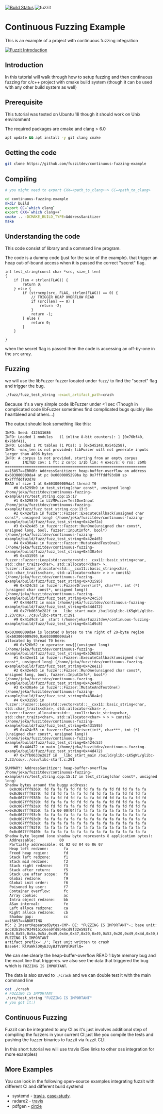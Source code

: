[![Build Status](https://travis-ci.org/fuzzitdev/example.svg?branch=master)](https://travis-ci.org/fuzzitdev/example)
![fuzzit](https://app.fuzzit.dev/badge?org_id=hP8u8bNAda91Cnj0mKPX&branch=master)

# Continuous Fuzzing Example
This is an example of a project with continuous fuzzing integration

[![Fuzzit Introduction](https://img.youtube.com/vi/Va7rfTTPiNo/maxresdefault.jpg)](https://www.youtube.com/watch?v=Va7rfTTPiNo)

## Introduction

In this tutorial will walk through how to setup fuzzing and then continuous fuzzing
for c/c++ project with cmake build system (though it can be used with any other build system as well)

## Prerequisite

This tutorial was tested on Ubuntu 18 though it should work on Unix environment

The required packages are cmake and clang > 6.0

```bash
apt update && apt install -y git clang cmake 
```

## Getting the code

```bash
git clone https://github.com/fuzzitdev/continuous-fuzzing-example
```

## Compiling

```bash
# you might need to export CXX=<path_to_clang++> CC=<path_to_clang>

cd continuous-fuzzing-example
mkdir build
export CC=`which clang`
export CXX=`which clang++`
cmake .. -DCMAKE_BUILD_TYPE=AddressSanitizer
make
```

## Understanding the code
This code consist of library and a command line program.

The code is a dummy code (just for the sake of the example).
that trigger an heap out-of-bound access when it is passed the correct
"secret" flag.

```text
int test_string(const char *src, size_t len)
{
    if (len < strlen(FLAG)) {
        return 0;
    } else {
        if (strncmp(src, FLAG, strlen(FLAG)) == 0) {
            // TRIGGER HEAP OVERFLOW READ
            if (src[len] == 0) {
                return -2;
            }
            return -1;
        } else {
            return 0;
        }
    }

}
```

when the secret flag is passed then the code is accessing an off-by-one in the `src`
array.

## Fuzzing
we will use the libFuzzer fuzzer located under `fuzz/` to find the "secret" 
flag and trigger the bug.

```bash
./fuzz/fuzz_test_string -exact_artifact_path=crash
```

Because it's a very simple code libFuzzer under <1 sec (Though in complicated code libFuzzer sometimes find complicated
 bugs quickly like heartbleed and others...)
 
 The output should look something like this:
 ```text
 INFO: Seed: 432631686
 INFO: Loaded 1 modules   (1 inline 8-bit counters): 1 [0x76bf40, 0x76bf41), 
 INFO: Loaded 1 PC tables (1 PCs): 1 [0x545248,0x545258), 
 INFO: -max_len is not provided; libFuzzer will not generate inputs larger than 4096 bytes
 INFO: A corpus is not provided, starting from an empty corpus
 #2      INITED cov: 1 ft: 2 corp: 1/1b lim: 4 exec/s: 0 rss: 26Mb
 =================================================================
 ==15057==ERROR: AddressSanitizer: heap-buffer-overflow on address 0x603000009da4 at pc 0x0000005299ba bp 0x7fffddf93d80 sp 0x7fffddf93d78
 READ of size 1 at 0x603000009da4 thread T0
     #0 0x5299b9 in test_string(char const*, unsigned long) /home/jeka/fuzzitdev/continuous-fuzzing-example/src/test_string.cpp:15:17
     #1 0x5298f0 in LLVMFuzzerTestOneInput /home/jeka/fuzzitdev/continuous-fuzzing-example/fuzz/fuzz_test_string.cpp:13:5
     #2 0x42ef2a in fuzzer::Fuzzer::ExecuteCallback(unsigned char const*, unsigned long) (/home/jeka/fuzzitdev/continuous-fuzzing-example/build/fuzz/fuzz_test_string+0x42ef2a)
     #3 0x42e4d5 in fuzzer::Fuzzer::RunOne(unsigned char const*, unsigned long, bool, fuzzer::InputInfo*, bool*) (/home/jeka/fuzzitdev/continuous-fuzzing-example/build/fuzz/fuzz_test_string+0x42e4d5)
     #4 0x430a4e in fuzzer::Fuzzer::MutateAndTestOne() (/home/jeka/fuzzitdev/continuous-fuzzing-example/build/fuzz/fuzz_test_string+0x430a4e)
     #5 0x431595 in fuzzer::Fuzzer::Loop(std::vector<std::__cxx11::basic_string<char, std::char_traits<char>, std::allocator<char> >, fuzzer::fuzzer_allocator<std::__cxx11::basic_string<char, std::char_traits<char>, std::allocator<char> > > > const&) (/home/jeka/fuzzitdev/continuous-fuzzing-example/build/fuzz/fuzz_test_string+0x431595)
     #6 0x424c53 in fuzzer::FuzzerDriver(int*, char***, int (*)(unsigned char const*, unsigned long)) (/home/jeka/fuzzitdev/continuous-fuzzing-example/build/fuzz/fuzz_test_string+0x424c53)
     #7 0x44d472 in main (/home/jeka/fuzzitdev/continuous-fuzzing-example/build/fuzz/fuzz_test_string+0x44d472)
     #8 0x7fb0633e282f in __libc_start_main /build/glibc-LK5gWL/glibc-2.23/csu/../csu/libc-start.c:291
     #9 0x41d9c8 in _start (/home/jeka/fuzzitdev/continuous-fuzzing-example/build/fuzz/fuzz_test_string+0x41d9c8)
 
 0x603000009da4 is located 0 bytes to the right of 20-byte region [0x603000009d90,0x603000009da4)
 allocated by thread T0 here:
     #0 0x526b52 in operator new[](unsigned long) (/home/jeka/fuzzitdev/continuous-fuzzing-example/build/fuzz/fuzz_test_string+0x526b52)
     #1 0x42ee11 in fuzzer::Fuzzer::ExecuteCallback(unsigned char const*, unsigned long) (/home/jeka/fuzzitdev/continuous-fuzzing-example/build/fuzz/fuzz_test_string+0x42ee11)
     #2 0x42e4d5 in fuzzer::Fuzzer::RunOne(unsigned char const*, unsigned long, bool, fuzzer::InputInfo*, bool*) (/home/jeka/fuzzitdev/continuous-fuzzing-example/build/fuzz/fuzz_test_string+0x42e4d5)
     #3 0x430a4e in fuzzer::Fuzzer::MutateAndTestOne() (/home/jeka/fuzzitdev/continuous-fuzzing-example/build/fuzz/fuzz_test_string+0x430a4e)
     #4 0x431595 in fuzzer::Fuzzer::Loop(std::vector<std::__cxx11::basic_string<char, std::char_traits<char>, std::allocator<char> >, fuzzer::fuzzer_allocator<std::__cxx11::basic_string<char, std::char_traits<char>, std::allocator<char> > > > const&) (/home/jeka/fuzzitdev/continuous-fuzzing-example/build/fuzz/fuzz_test_string+0x431595)
     #5 0x424c53 in fuzzer::FuzzerDriver(int*, char***, int (*)(unsigned char const*, unsigned long)) (/home/jeka/fuzzitdev/continuous-fuzzing-example/build/fuzz/fuzz_test_string+0x424c53)
     #6 0x44d472 in main (/home/jeka/fuzzitdev/continuous-fuzzing-example/build/fuzz/fuzz_test_string+0x44d472)
     #7 0x7fb0633e282f in __libc_start_main /build/glibc-LK5gWL/glibc-2.23/csu/../csu/libc-start.c:291
 
 SUMMARY: AddressSanitizer: heap-buffer-overflow /home/jeka/fuzzitdev/continuous-fuzzing-example/src/test_string.cpp:15:17 in test_string(char const*, unsigned long)
 Shadow bytes around the buggy address:
   0x0c067fff9360: fd fa fa fa fd fd fd fa fa fa fd fd fd fa fa fa
   0x0c067fff9370: fd fd fd fa fa fa fd fd fd fa fa fa fd fd fd fa
   0x0c067fff9380: fa fa fd fd fd fa fa fa fd fd fd fa fa fa fd fd
   0x0c067fff9390: fd fa fa fa fd fd fd fa fa fa fd fd fd fa fa fa
   0x0c067fff93a0: fd fd fd fa fa fa fd fd fd fa fa fa fd fd fd fa
 =>0x0c067fff93b0: fa fa 00 00[04]fa fa fa fa fa fa fa fa fa fa fa
   0x0c067fff93c0: fa fa fa fa fa fa fa fa fa fa fa fa fa fa fa fa
   0x0c067fff93d0: fa fa fa fa fa fa fa fa fa fa fa fa fa fa fa fa
   0x0c067fff93e0: fa fa fa fa fa fa fa fa fa fa fa fa fa fa fa fa
   0x0c067fff93f0: fa fa fa fa fa fa fa fa fa fa fa fa fa fa fa fa
   0x0c067fff9400: fa fa fa fa fa fa fa fa fa fa fa fa fa fa fa fa
 Shadow byte legend (one shadow byte represents 8 application bytes):
   Addressable:           00
   Partially addressable: 01 02 03 04 05 06 07 
   Heap left redzone:       fa
   Freed heap region:       fd
   Stack left redzone:      f1
   Stack mid redzone:       f2
   Stack right redzone:     f3
   Stack after return:      f5
   Stack use after scope:   f8
   Global redzone:          f9
   Global init order:       f6
   Poisoned by user:        f7
   Container overflow:      fc
   Array cookie:            ac
   Intra object redzone:    bb
   ASan internal:           fe
   Left alloca redzone:     ca
   Right alloca redzone:    cb
   Shadow gap:              cc
 ==15057==ABORTING
 MS: 2 InsertRepeatedBytes-CMP- DE: "FUZZING IS IMPORTANT"-; base unit: adc83b19e793491b1c6ea0fd8b46cd9f32e592fc
 0x46,0x55,0x5a,0x5a,0x49,0x4e,0x47,0x20,0x49,0x53,0x20,0x49,0x4d,0x50,0x4f,0x52,0x54,0x41,0x4e,0x54,
 FUZZING IS IMPORTANT
 artifact_prefix='./'; Test unit written to crash
 Base64: RlVaWklORyBJUyBJTVBPUlRBTlQ=
 ```
 
 We can see clearly the heap-buffer-overflow READ 1 byte memory bug and the exact line
 that triggeres. we also see the data that triggered the bug which is `FUZZING IS IMPORTANT`.
 
 The data is also saved to `./crash` and we can double test it with the main command line
 ```bash
 cat ./crash
 # FUZZING IS IMPORTANT
 ./src/test_string "FUZZING IS IMPORTANT"
 # you got it:)
 ```
 
 ## Continuous Fuzzing
 
 Fuzzit can be integrated to any CI as it's just involves additional step
 of compiling the fuzzers in your current CI just like you compile the tests and pushing
 the fuzzer binaries to fuzzit via fuzzit CLI.
 
 In this short tutorial we will use travis (See links to other oss integration for more examples)
 
 ## More Examples
 
 You can look in the following open-source examples integrating fuzzit with different CI and different
 build systemd
 
 * systemd - [travis](https://github.com/systemd/systemd/blob/master/.travis.yml), 
             [case-study](https://fuzzit.dev/2019/06/20/continuous-fuzzing-systemd-case-study/).
 * radare2 - [travis](https://github.com/radare/radare2/blob/master/.travis.yml)
 * pdfgen -  [circle](https://github.com/AndreRenaud/PDFGen/blob/master/.circleci/config.yml)
